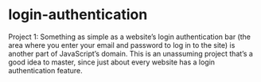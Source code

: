 # login-authentication
Project 1: Something as simple as a website’s login authentication bar (the area where you enter your email and password to log in to the site) is another part of JavaScript’s domain. This is an unassuming project that’s a good idea to master, since just about every website has a login authentication feature. 
